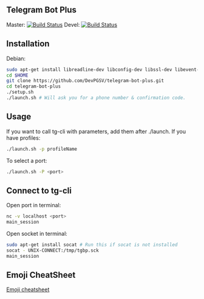 ## Telegram Bot Plus

Master: [![Build Status](https://travis-ci.org/DevPGSV/telegram-bot-plus.svg?branch=master)](https://travis-ci.org/DevPGSV/telegram-bot-plus)
Devel: [![Build Status](https://travis-ci.org/DevPGSV/telegram-bot-plus.svg?branch=devel)](https://travis-ci.org/DevPGSV/telegram-bot-plus)

## Installation

Debian:

```bash
sudo apt-get install libreadline-dev libconfig-dev libssl-dev libevent-dev libjansson-dev python-dev make unzip git python-pip
cd $HOME
git clone https://github.com/DevPGSV/telegram-bot-plus.git
cd telegram-bot-plus
./setup.sh
./launch.sh # Will ask you for a phone number & confirmation code.
```

## Usage
If you want to call tg-cli with parameters, add them after ./launch. If you have profiles:

```bash
./launch.sh -p profileName
```

To select a port:

```bash
./launch.sh -P <port>
```

## Connect to tg-cli

Open port in terminal:

```bash
nc -v localhost <port>
main_session
```

Open socket in terminal:
```bash
sudo apt-get install socat # Run this if socat is not installed
socat - UNIX-CONNECT:/tmp/tgbp.sck
main_session
```

## Emoji CheatSheet
[Emoji cheatsheet](http://www.emoji-cheat-sheet.com/)
